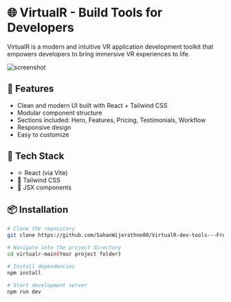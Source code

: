 # 🌐 VirtualR - Build Tools for Developers

VirtualR is a modern and intuitive VR application development toolkit that empowers developers to bring immersive VR experiences to life.

![screenshot](./assets/frontpage.PNG)

## 🚀 Features

- Clean and modern UI built with React + Tailwind CSS
- Modular component structure
- Sections included: Hero, Features, Pricing, Testimonials, Workflow
- Responsive design
- Easy to customize

## 🧱 Tech Stack

- ⚛️ React (via Vite)
- 🎨 Tailwind CSS
- 🧪 JSX components

## 📦 Installation

```bash
# Clone the repository
git clone https://github.com/SahanWijerathne00/VirtualR-dev-tools---Frontend-Project.git

# Navigate into the project directory
cd virtualr-main(Your project folder)

# Install dependencies
npm install

# Start development server
npm run dev

